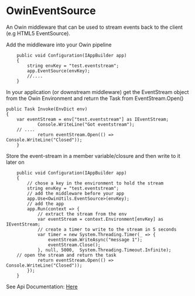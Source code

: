 
OwinEventSource
==============

An Owin middleware that can be used to stream events back to the client (e.g HTML5 EventSource).

Add the middleware into your Owin pipeline
     
        public void Configuration(IAppBuilder app)
        {
            string envKey = "test.eventstream";
            app.EventSource(envKey);
            //....
        }

In your application (or downstream middleware) get the EventStream object from the Owin Environment
and return the Task from EventStream.Open()

	public Task Invoke(EnvDict env)
	{
		var eventStream = env["test.eventstream"] as IEventStream;
                Console.WriteLine("Got eventstream");
		// ....
                return eventStream.Open(() => Console.WriteLine("Closed"));
        }

Store the event-stream in a member variable/closure and then write to it later on

        public void Configuration(IAppBuilder app)
        {
            // chose a key in the environment to hold the stream
            string envKey = "test.eventstream";
            // add the middleware before your app
            app.Use<OwinUtils.EventSource>(envKey);
            // add the app
            app.Run(context => {
                // extract the stream from the env
                var eventStream = context.Environment[envKey] as IEventStream;
                // create a timer to write to the stream in 5 seconds
                var timer = new System.Threading.Timer(_ => {
                    eventStream.WriteAsync("message 1");
                    eventStream.Close();
                }, null, 5000,  System.Threading.Timeout.Infinite);
		// open the stream and return the task
                return eventStream.Open(() => Console.WriteLine("Closed"));
            });
        }



See Api Documentation: [Here](http://byrney.github.io/OwinUtils/doc/)
